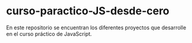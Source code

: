 # curso-paractico-JS-desde-cero
En este repositorio se encuentran los diferentes proyectos que desarrolle en el curso práctico de JavaScript.

